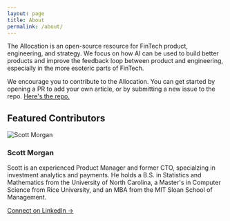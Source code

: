 ```yaml
---
layout: page
title: About
permalink: /about/
---
```


The Allocation is an open-source resource for FinTech product, engineering, and strategy. We focus on how AI can be used to build better products and improve the feedback loop between product and engineering, 
especially in the more esoteric parts of FinTech.

We encourage you to contribute to the Allocation. You can get started by opening a PR to add your own article, or by submitting a new issue to the repo. [Here's the repo.](https://github.com/scott-p-morgan/the-allocation)

## Featured Contributors

<div class="contributors">
  <div class="contributor">
    <img src="../assets/images/scott.jpg" alt="Scott Morgan" class="contributor-image">
    <div class="contributor-info">
      <h3>Scott Morgan</h3>
      <p>Scott is an experienced Product Manager and former CTO, specialzing in investment analytics and payments. He holds a B.S. in Statistics and Mathematics from the University of North Carolina, a Master's in Computer Science from Rice University, and an MBA from the MIT Sloan School of Management.  </p>
      <a href="https://www.linkedin.com/in/scott-morgan-418390104/" class="contributor-link">Connect on LinkedIn →</a>
    </div>
  </div>
</div>

